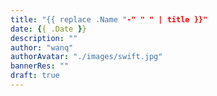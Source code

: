 ```yaml
---
title: "{{ replace .Name "-" " " | title }}"
date: {{ .Date }}
description: ""
author: "wanq"
authorAvatar: "./images/swift.jpg"
bannerRes: ""
draft: true
---
```


